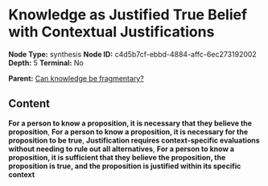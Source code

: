 # Knowledge as Justified True Belief with Contextual Justifications

**Node Type:** synthesis
**Node ID:** c4d5b7cf-ebbd-4884-affc-6ec273192002
**Depth:** 5
**Terminal:** No

**Parent:** [Can knowledge be fragmentary?](can-knowledge-be-fragmentary-antithesis-5a45cd9e-ee22-499a-bf37-da1d72a905be.md)

## Content

**For a person to know a proposition, it is necessary that they believe the proposition**, **For a person to know a proposition, it is necessary for the proposition to be true**, **Justification requires context-specific evaluations without needing to rule out all alternatives**, **For a person to know a proposition, it is sufficient that they believe the proposition, the proposition is true, and the proposition is justified within its specific context**
